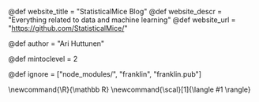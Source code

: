 <!--
Add here global page variables to use throughout your
website.
The website_* must be defined for the RSS to work
-->
@def website_title = "StatisticalMice Blog"
@def website_descr = "Everything related to data and machine learning"
@def website_url   = "https://github.com/StatisticalMice/"

@def author = "Ari Huttunen"

@def mintoclevel = 2

<!--
Add here files or directories that should be ignored by Franklin, otherwise
these files might be copied and, if markdown, processed by Franklin which
you might not want. Indicate directories by ending the name with a `/`.
-->
@def ignore = ["node_modules/", "franklin", "franklin.pub"]

<!--
Add here global latex commands to use throughout your
pages. It can be math commands but does not need to be.
For instance:
* \newcommand{\phrase}{This is a long phrase to copy.}
-->
\newcommand{\R}{\mathbb R}
\newcommand{\scal}[1]{\langle #1 \rangle}
